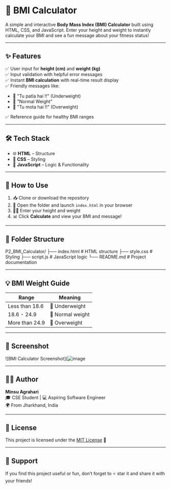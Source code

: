 # 🧮 BMI Calculator

A simple and interactive **Body Mass Index (BMI) Calculator** built using HTML, CSS, and JavaScript. Enter your height and weight to instantly calculate your BMI and see a fun message about your fitness status!

---

## ✨ Features

✅ User input for **height (cm)** and **weight (kg)**  
✅ Input validation with helpful error messages  
✅ Instant **BMI calculation** with real-time result display  
✅ Friendly messages like:
- 🦴 "Tu patla hai !!" (Underweight)
- 💪 "Normal Weight"
- 🍔 "Tu mota hai !!" (Overweight)

✅ Reference guide for healthy BMI ranges

---

## 🛠️ Tech Stack

- 🌐 **HTML** – Structure  
- 🎨 **CSS** – Styling  
- 🧠 **JavaScript** – Logic & Functionality

---

## 🚀 How to Use

1. 📥 Clone or download the repository  
2. 📂 Open the folder and launch `index.html` in your browser  
3. 🧑‍💻 Enter your height and weight  
4. 📊 Click **Calculate** and view your BMI and message!

---

## 📂 Folder Structure

P2_BMI_Calculator/
├── index.html # HTML structure
├── style.css # Styling
├── script.js # JavaScript logic
└── README.md # Project documentation


---

## 💡 BMI Weight Guide

| Range | Meaning |
|-------|---------|
| Less than 18.6 | 🦴 Underweight |
| 18.6 - 24.9 | 💪 Normal weight |
| More than 24.9 | 🍔 Overweight |

---

## 📸 Screenshot

![BMI Calculator Screenshot](![image](https://github.com/user-attachments/assets/e49989e8-86ce-4804-94be-9d4014a739be)


---

## 👨‍💻 Author

**Minsu Agrahari**  
🎓 CSE Student | 💻 Aspiring Software Engineer  
🌍 From Jharkhand, India

---

## 📄 License

This project is licensed under the [MIT License](LICENSE) 📃

---

## 🙌 Support

If you find this project useful or fun, don’t forget to ⭐ star it and share it with your friends!
